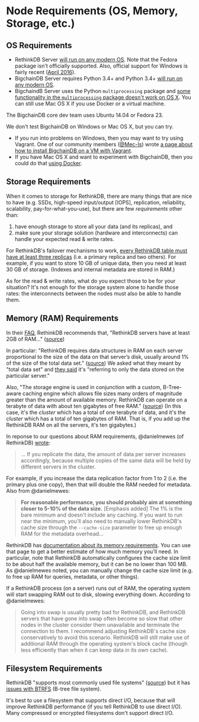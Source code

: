 # Node Requirements (OS, Memory, Storage, etc.)

## OS Requirements

* RethinkDB Server [will run on any modern OS](https://www.rethinkdb.com/docs/install/). Note that the Fedora package isn't officially supported. Also, official support for Windows is fairly recent ([April 2016](https://rethinkdb.com/blog/2.3-release/)).
* BigchainDB Server requires Python 3.4+ and Python 3.4+ [will run on any modern OS](https://docs.python.org/3.4/using/index.html).
* BigchaindB Server uses the Python `multiprocessing` package and [some functionality in the `multiprocessing` package doesn't work on OS X](https://docs.python.org/3.4/library/multiprocessing.html#multiprocessing.Queue.qsize). You can still use Mac OS X if you use Docker or a virtual machine.

The BigchainDB core dev team uses Ubuntu 14.04 or Fedora 23.

We don't test BigchainDB on Windows or Mac OS X, but you can try.

* If you run into problems on Windows, then you may want to try using Vagrant. One of our community members ([@Mec-Is](https://github.com/Mec-iS)) wrote [a page about how to install BigchainDB on a VM with Vagrant](https://gist.github.com/Mec-iS/b84758397f1b21f21700).
* If you have Mac OS X and want to experiment with BigchainDB, then you could do that [using Docker](run-with-docker.html).


## Storage Requirements

When it comes to storage for RethinkDB, there are many things that are nice to have (e.g. SSDs, high-speed input/output [IOPS], replication, reliability, scalability, pay-for-what-you-use), but there are few _requirements_ other than:

1. have enough storage to store all your data (and its replicas), and
2. make sure your storage solution (hardware and interconnects) can handle your expected read & write rates.

For RethinkDB's failover mechanisms to work, [every RethinkDB table must have at least three replicas](https://rethinkdb.com/docs/failover/) (i.e. a primary replica and two others). For example, if you want to store 10 GB of unique data, then you need at least 30 GB of storage. (Indexes and internal metadata are stored in RAM.)

As for the read & write rates, what do you expect those to be for your situation? It's not enough for the storage system alone to handle those rates: the interconnects between the nodes must also be able to handle them.


## Memory (RAM) Requirements

In their [FAQ](https://rethinkdb.com/faq/), RethinkDB recommends that, "RethinkDB servers have at least 2GB of RAM..." ([source](https://rethinkdb.com/faq/))

In particular: "RethinkDB requires data structures in RAM on each server proportional to the size of the data on that server’s disk, usually around 1% of the size of the total data set." ([source](https://rethinkdb.com/limitations/)) We asked what they meant by "total data set" and [they said](https://github.com/rethinkdb/rethinkdb/issues/5902#issuecomment-230860607) it's "referring to only the data stored on the particular server."

Also, "The storage engine is used in conjunction with a custom, B-Tree-aware caching engine which allows file sizes many orders of magnitude greater than the amount of available memory. RethinkDB can operate on a terabyte of data with about ten gigabytes of free RAM." ([source](https://www.rethinkdb.com/docs/architecture/)) (In this case, it's the _cluster_ which has a total of one terabyte of data, and it's the _cluster_ which has a total of ten gigabytes of RAM. That is, if you add up the RethinkDB RAM on all the servers, it's ten gigabytes.)

In reponse to our questions about RAM requirements, @danielmewes (of RethinkDB) [wrote](https://github.com/rethinkdb/rethinkdb/issues/5902#issuecomment-230860607):

> ... If you replicate the data, the amount of data per server increases accordingly, because multiple copies of the same data will be held by different servers in the cluster.

For example, if you increase the data replication factor from 1 to 2 (i.e. the primary plus one copy), then that will double the RAM needed for metadata. Also from @danielmewes:

> **For reasonable performance, you should probably aim at something closer to 5-10% of the data size.** [Emphasis added] The 1% is the bare minimum and doesn't include any caching. If you want to run near the minimum, you'll also need to manually lower RethinkDB's cache size through the `--cache-size` parameter to free up enough RAM for the metadata overhead...

RethinkDB has [documentation about its memory requirements](https://rethinkdb.com/docs/memory-usage/). You can use that page to get a better estimate of how much memory you'll need. In particular, note that RethinkDB automatically configures the cache size limit to be about half the available memory, but it can be no lower than 100 MB. As @danielmewes noted, you can manually change the cache size limit (e.g. to free up RAM for queries, metadata, or other things).

If a RethinkDB process (on a server) runs out of RAM, the operating system will start swapping RAM out to disk, slowing everything down. According to @danielmewes:

> Going into swap is usually pretty bad for RethinkDB, and RethinkDB servers that have gone into swap often become so slow that other nodes in the cluster consider them unavailable and terminate the connection to them. I recommend adjusting RethinkDB's cache size conservatively to avoid this scenario. RethinkDB will still make use of additional RAM through the operating system's block cache (though less efficiently than when it can keep data in its own cache).


## Filesystem Requirements

RethinkDB "supports most commonly used file systems" ([source](https://www.rethinkdb.com/docs/architecture/)) but it has [issues with BTRFS](https://github.com/rethinkdb/rethinkdb/issues/2781) (B-tree file system).

It's best to use a filesystem that supports direct I/O, because that will improve RethinkDB performance (if you tell RethinkDB to use direct I/O). Many compressed or encrypted filesystems don't support direct I/O.
